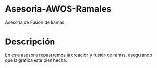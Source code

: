 # Asesoria-AWOS-Ramales
Asesoria de Fusion de Ramas


# Descripción
En esta asesoría repasaremos la creación y fusión de ramas, asegurando que la grafica este bien hecha.